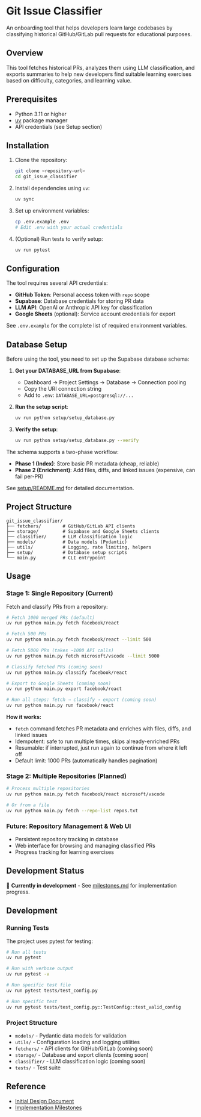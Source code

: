 # Git Issue Classifier

An onboarding tool that helps developers learn large codebases by classifying historical GitHub/GitLab pull requests for educational purposes.

## Overview

This tool fetches historical PRs, analyzes them using LLM classification, and exports summaries to help new developers find suitable learning exercises based on difficulty, categories, and learning value.

## Prerequisites

- Python 3.11 or higher
- [uv](https://github.com/astral-sh/uv) package manager
- API credentials (see Setup section)

## Installation

1. Clone the repository:
   ```bash
   git clone <repository-url>
   cd git_issue_classifier
   ```

2. Install dependencies using `uv`:
   ```bash
   uv sync
   ```

3. Set up environment variables:
   ```bash
   cp .env.example .env
   # Edit .env with your actual credentials
   ```

4. (Optional) Run tests to verify setup:
   ```bash
   uv run pytest
   ```

## Configuration

The tool requires several API credentials:

- **GitHub Token**: Personal access token with `repo` scope
- **Supabase**: Database credentials for storing PR data
- **LLM API**: OpenAI or Anthropic API key for classification
- **Google Sheets** (optional): Service account credentials for export

See `.env.example` for the complete list of required environment variables.

## Database Setup

Before using the tool, you need to set up the Supabase database schema:

1. **Get your DATABASE_URL from Supabase**:
   - Dashboard → Project Settings → Database → Connection pooling
   - Copy the URI connection string
   - Add to `.env`: `DATABASE_URL=postgresql://...`

2. **Run the setup script**:
   ```bash
   uv run python setup/setup_database.py
   ```

3. **Verify the setup**:
   ```bash
   uv run python setup/setup_database.py --verify
   ```

The schema supports a two-phase workflow:
- **Phase 1 (Index)**: Store basic PR metadata (cheap, reliable)
- **Phase 2 (Enrichment)**: Add files, diffs, and linked issues (expensive, can fail per-PR)

See [setup/README.md](setup/README.md) for detailed documentation.

## Project Structure

```
git_issue_classifier/
├── fetchers/        # GitHub/GitLab API clients
├── storage/         # Supabase and Google Sheets clients
├── classifier/      # LLM classification logic
├── models/          # Data models (Pydantic)
├── utils/           # Logging, rate limiting, helpers
├── setup/           # Database setup scripts
└── main.py          # CLI entrypoint
```

## Usage

### Stage 1: Single Repository (Current)

Fetch and classify PRs from a repository:

```bash
# Fetch 1000 merged PRs (default)
uv run python main.py fetch facebook/react

# Fetch 500 PRs
uv run python main.py fetch facebook/react --limit 500

# Fetch 5000 PRs (takes ~1000 API calls)
uv run python main.py fetch microsoft/vscode --limit 5000

# Classify fetched PRs (coming soon)
uv run python main.py classify facebook/react

# Export to Google Sheets (coming soon)
uv run python main.py export facebook/react

# Run all steps: fetch → classify → export (coming soon)
uv run python main.py run facebook/react
```

**How it works:**
- `fetch` command fetches PR metadata and enriches with files, diffs, and linked issues
- Idempotent: safe to run multiple times, skips already-enriched PRs
- Resumable: if interrupted, just run again to continue from where it left off
- Default limit: 1000 PRs (automatically handles pagination)

### Stage 2: Multiple Repositories (Planned)

```bash
# Process multiple repositories
uv run python main.py fetch facebook/react microsoft/vscode

# Or from a file
uv run python main.py fetch --repo-list repos.txt
```

### Future: Repository Management & Web UI

- Persistent repository tracking in database
- Web interface for browsing and managing classified PRs
- Progress tracking for learning exercises

## Development Status

🚧 **Currently in development** - See [milestones.md](milestones.md) for implementation progress.

## Development

### Running Tests

The project uses pytest for testing:

```bash
# Run all tests
uv run pytest

# Run with verbose output
uv run pytest -v

# Run specific test file
uv run pytest tests/test_config.py

# Run specific test
uv run pytest tests/test_config.py::TestConfig::test_valid_config
```

### Project Structure

- `models/` - Pydantic data models for validation
- `utils/` - Configuration loading and logging utilities
- `fetchers/` - API clients for GitHub/GitLab (coming soon)
- `storage/` - Database and export clients (coming soon)
- `classifier/` - LLM classification logic (coming soon)
- `tests/` - Test suite

## Reference

- [Initial Design Document](memory/design/001_initial_design.md)
- [Implementation Milestones](milestones.md)